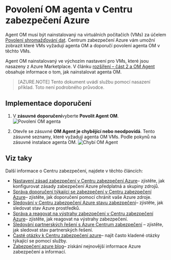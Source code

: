 <properties
   pageTitle="Povolení OM agenta v Centru zabezpečení Azure | Microsoft Azure"
   description="V tomto dokumentu se dozvíte, jak implementovat Azure Centrum zabezpečení doporučení **Povolit Agent OM**."
   services="security-center"
   documentationCenter="na"
   authors="TerryLanfear"
   manager="MBaldwin"
   editor=""/>

<tags
   ms.service="security-center"
   ms.devlang="na"
   ms.topic="article"
   ms.tgt_pltfrm="na"
   ms.workload="na"
   ms.date="10/17/2016"
   ms.author="terrylan"/>

# <a name="enable-vm-agent-in-azure-security-center"></a>Povolení OM agenta v Centru zabezpečení Azure

Agent OM musí být nainstalovaný na virtuálních počítačích (VMs) za účelem [Povolení shromažďování dat](security-center-enable-data-collection.md).  Centrum zabezpečení Azure vám umožní zobrazit které VMs vyžadují agenta OM a doporučí povolení agenta OM v těchto VMs.

Agent OM nainstalovaný ve výchozím nastavení pro VMs, které jsou nasazeny z Azure Marketplace. V článku [rozšíření – část 2 a OM Agent](https://azure.microsoft.com/blog/vm-agent-and-extensions-part-2/) obsahuje informace o tom, jak nainstalovat agenta OM.


> [AZURE.NOTE] Tento dokument uvádí službu pomocí nasazení příklad. Toto není podrobného průvodce.

## <a name="implement-the-recommendation"></a>Implementace doporučení

1. V **zásuvné doporučení**vyberte **Povolit Agent OM**.
![Povolení OM agenta][1]

2. Otevře se zásuvné **OM Agent je chybějící nebo neodpovídá**. Tento zásuvné seznamy, které vyžadují agenta OM VMs. Podle pokynů na zásuvné instalace agenta OM.
![Chybí OM Agent][2]

## <a name="see-also"></a>Viz taky

Další informace o Centru zabezpečení, najdete v těchto článcích:

- [Nastavení zásad zabezpečení v Centru zabezpečení Azure](security-center-policies.md)– zjistěte, jak konfigurovat zásady zabezpečení Azure předplatná a skupiny zdrojů.
- [Správa doporučení týkající se zabezpečení v Centru zabezpečení Azure](security-center-recommendations.md)– zjistěte, jak doporučení pomocí chránit vaše Azure zdroje.
- [Sledování v Centru zabezpečení Azure stavu zabezpečení](security-center-monitoring.md)– zjistěte, jak sledovat stav Azure prostředků.
- [Správa a reagovat na výstrahy zabezpečení v Centru zabezpečení Azure](security-center-managing-and-responding-alerts.md)– zjistěte, jak reagovat na výstrahy zabezpečení.
- [Sledování partnerských řešení s Azure Centrum zabezpečení](security-center-partner-solutions.md) – zjistěte, jak sledovat stav partnerských řešení.
- [Časté otázky k Centru zabezpečení azure](security-center-faq.md)– najít často kladené otázky týkající se pomocí služby.
- [Zabezpečení azure blog](http://blogs.msdn.com/b/azuresecurity/)– získání nejnovější informace Azure zabezpečení a informací.

<!--Image references-->
[1]: ./media/security-center-enable-vm-agent/enable-vm-agent.png
[2]: ./media/security-center-enable-vm-agent/vm-agent-is-missing.png
